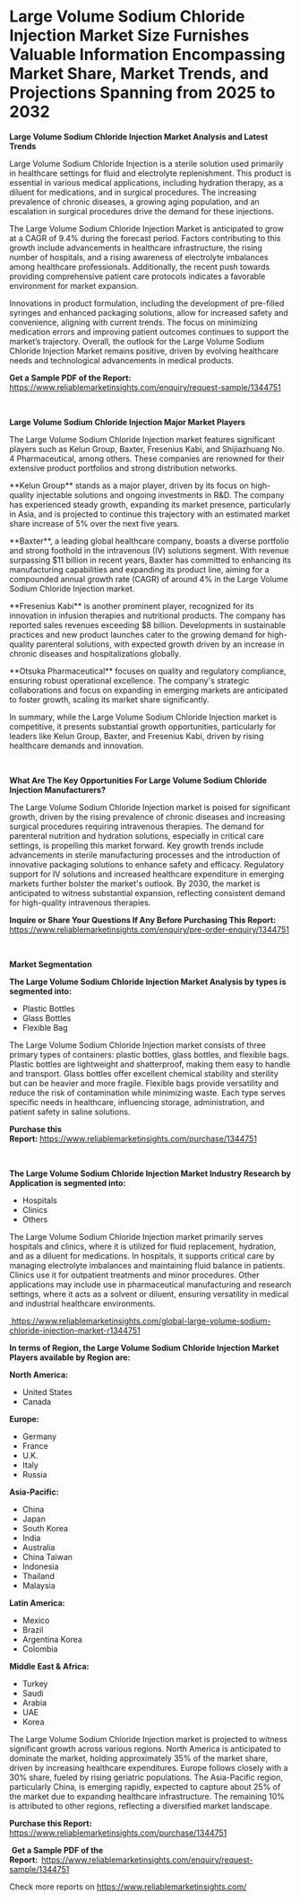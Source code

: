 <p><h1>Large Volume Sodium Chloride Injection Market Size Furnishes Valuable Information Encompassing Market Share, Market Trends, and Projections Spanning from 2025 to 2032</h1></p><p><strong>Large Volume Sodium Chloride Injection Market Analysis and Latest Trends</strong></p>
<p><p>Large Volume Sodium Chloride Injection is a sterile solution used primarily in healthcare settings for fluid and electrolyte replenishment. This product is essential in various medical applications, including hydration therapy, as a diluent for medications, and in surgical procedures. The increasing prevalence of chronic diseases, a growing aging population, and an escalation in surgical procedures drive the demand for these injections.</p><p>The Large Volume Sodium Chloride Injection Market is anticipated to grow at a CAGR of 9.4% during the forecast period. Factors contributing to this growth include advancements in healthcare infrastructure, the rising number of hospitals, and a rising awareness of electrolyte imbalances among healthcare professionals. Additionally, the recent push towards providing comprehensive patient care protocols indicates a favorable environment for market expansion.</p><p>Innovations in product formulation, including the development of pre-filled syringes and enhanced packaging solutions, allow for increased safety and convenience, aligning with current trends. The focus on minimizing medication errors and improving patient outcomes continues to support the market’s trajectory. Overall, the outlook for the Large Volume Sodium Chloride Injection Market remains positive, driven by evolving healthcare needs and technological advancements in medical products.</p></p>
<p><strong>Get a Sample PDF of the Report:&nbsp;</strong> <a href="https://www.reliablemarketinsights.com/enquiry/request-sample/1344751?utm_campaign=3268&utm_medium=2&utm_source=Github&utm_content=ia&utm_term=09032025&utm_id=large-volume-sodium-chloride-injection">https://www.reliablemarketinsights.com/enquiry/request-sample/1344751</a></p>
<p>&nbsp;</p>
<p><strong>Large Volume Sodium Chloride Injection Major Market Players</strong></p>
<p><p>The Large Volume Sodium Chloride Injection market features significant players such as Kelun Group, Baxter, Fresenius Kabi, and Shijiazhuang No. 4 Pharmaceutical, among others. These companies are renowned for their extensive product portfolios and strong distribution networks. </p><p>**Kelun Group** stands as a major player, driven by its focus on high-quality injectable solutions and ongoing investments in R&D. The company has experienced steady growth, expanding its market presence, particularly in Asia, and is projected to continue this trajectory with an estimated market share increase of 5% over the next five years.</p><p>**Baxter**, a leading global healthcare company, boasts a diverse portfolio and strong foothold in the intravenous (IV) solutions segment. With revenue surpassing $11 billion in recent years, Baxter has committed to enhancing its manufacturing capabilities and expanding its product line, aiming for a compounded annual growth rate (CAGR) of around 4% in the Large Volume Sodium Chloride Injection market.</p><p>**Fresenius Kabi** is another prominent player, recognized for its innovation in infusion therapies and nutritional products. The company has reported sales revenues exceeding $8 billion. Developments in sustainable practices and new product launches cater to the growing demand for high-quality parenteral solutions, with expected growth driven by an increase in chronic diseases and hospitalizations globally.</p><p>**Otsuka Pharmaceutical** focuses on quality and regulatory compliance, ensuring robust operational excellence. The company's strategic collaborations and focus on expanding in emerging markets are anticipated to foster growth, scaling its market share significantly.</p><p>In summary, while the Large Volume Sodium Chloride Injection market is competitive, it presents substantial growth opportunities, particularly for leaders like Kelun Group, Baxter, and Fresenius Kabi, driven by rising healthcare demands and innovation.</p></p>
<p>&nbsp;</p>
<p><strong>What Are The Key Opportunities For Large Volume Sodium Chloride Injection Manufacturers?</strong></p>
<p><p>The Large Volume Sodium Chloride Injection market is poised for significant growth, driven by the rising prevalence of chronic diseases and increasing surgical procedures requiring intravenous therapies. The demand for parenteral nutrition and hydration solutions, especially in critical care settings, is propelling this market forward. Key growth trends include advancements in sterile manufacturing processes and the introduction of innovative packaging solutions to enhance safety and efficacy. Regulatory support for IV solutions and increased healthcare expenditure in emerging markets further bolster the market's outlook. By 2030, the market is anticipated to witness substantial expansion, reflecting consistent demand for high-quality intravenous therapies.</p></p>
<p><strong>Inquire or Share Your Questions If Any Before Purchasing This Report:</strong> <a href="https://www.reliablemarketinsights.com/enquiry/pre-order-enquiry/1344751?utm_campaign=3268&utm_medium=2&utm_source=Github&utm_content=ia&utm_term=09032025&utm_id=large-volume-sodium-chloride-injection">https://www.reliablemarketinsights.com/enquiry/pre-order-enquiry/1344751</a></p>
<p>&nbsp;</p>
<p><strong>Market Segmentation</strong></p>
<p><strong>The Large Volume Sodium Chloride Injection Market Analysis by types is segmented into:</strong></p>
<p><ul><li>Plastic Bottles</li><li>Glass Bottles</li><li>Flexible Bag</li></ul></p>
<p><p>The Large Volume Sodium Chloride Injection market consists of three primary types of containers: plastic bottles, glass bottles, and flexible bags. Plastic bottles are lightweight and shatterproof, making them easy to handle and transport. Glass bottles offer excellent chemical stability and sterility but can be heavier and more fragile. Flexible bags provide versatility and reduce the risk of contamination while minimizing waste. Each type serves specific needs in healthcare, influencing storage, administration, and patient safety in saline solutions.</p></p>
<p><strong>Purchase this Report:&nbsp;</strong><a href="https://www.reliablemarketinsights.com/purchase/1344751?utm_campaign=3268&utm_medium=2&utm_source=Github&utm_content=ia&utm_term=09032025&utm_id=large-volume-sodium-chloride-injection">https://www.reliablemarketinsights.com/purchase/1344751</a></p>
<p>&nbsp;</p>
<p><strong>The Large Volume Sodium Chloride Injection Market Industry Research by Application is segmented into:</strong></p>
<p><ul><li>Hospitals</li><li>Clinics</li><li>Others</li></ul></p>
<p><p>The Large Volume Sodium Chloride Injection market primarily serves hospitals and clinics, where it is utilized for fluid replacement, hydration, and as a diluent for medications. In hospitals, it supports critical care by managing electrolyte imbalances and maintaining fluid balance in patients. Clinics use it for outpatient treatments and minor procedures. Other applications may include use in pharmaceutical manufacturing and research settings, where it acts as a solvent or diluent, ensuring versatility in medical and industrial healthcare environments.</p></p>
<p><a href="https://www.reliablemarketinsights.com/global-large-volume-sodium-chloride-injection-market-r1344751?utm_campaign=3268&utm_medium=2&utm_source=Github&utm_content=ia&utm_term=09032025&utm_id=large-volume-sodium-chloride-injection">&nbsp;https://www.reliablemarketinsights.com/global-large-volume-sodium-chloride-injection-market-r1344751</a></p>
<p><strong>In terms of Region, the Large Volume Sodium Chloride Injection Market Players available by Region are:</strong></p>
<p>
    <p> <strong> North America: </strong>
        <ul>
            <li>United States</li>
            <li>Canada</li>
        </ul>
        </p> 
    <p> <strong> Europe: </strong>
        <ul>
            <li>Germany</li>
            <li>France</li>
            <li>U.K.</li>
            <li>Italy</li>
            <li>Russia</li>
        </ul>
        </p> 
    <p> <strong> Asia-Pacific: </strong>
        <ul>
            <li>China</li>
            <li>Japan</li>
            <li>South Korea</li>
            <li>India</li>
            <li>Australia</li>
            <li>China Taiwan</li>
            <li>Indonesia</li>
            <li>Thailand</li>
            <li>Malaysia</li>
        </ul>
        </p> 
    <p> <strong> Latin America: </strong>
        <ul>
            <li>Mexico</li>
            <li>Brazil</li>
            <li>Argentina Korea</li>
            <li>Colombia</li>
        </ul>
        </p> 
    <p> <strong> Middle East & Africa: </strong>
        <ul>
            <li>Turkey</li>
            <li>Saudi</li>
            <li>Arabia</li>
            <li>UAE</li>
            <li>Korea</li>
        </ul>
    </p>
    </p>
<p><p>The Large Volume Sodium Chloride Injection market is projected to witness significant growth across various regions. North America is anticipated to dominate the market, holding approximately 35% of the market share, driven by increasing healthcare expenditures. Europe follows closely with a 30% share, fueled by rising geriatric populations. The Asia-Pacific region, particularly China, is emerging rapidly, expected to capture about 25% of the market due to expanding healthcare infrastructure. The remaining 10% is attributed to other regions, reflecting a diversified market landscape.</p></p>
<p><strong>Purchase this Report: </strong><a href="https://www.reliablemarketinsights.com/purchase/1344751?utm_campaign=3268&utm_medium=2&utm_source=Github&utm_content=ia&utm_term=09032025&utm_id=large-volume-sodium-chloride-injection">https://www.reliablemarketinsights.com/purchase/1344751</a></p>
<p>&nbsp;<strong>Get a Sample PDF of the Report:&nbsp;&nbsp;</strong><a href="https://www.reliablemarketinsights.com/enquiry/request-sample/1344751?utm_campaign=3268&utm_medium=2&utm_source=Github&utm_content=ia&utm_term=09032025&utm_id=large-volume-sodium-chloride-injection">https://www.reliablemarketinsights.com/enquiry/request-sample/1344751</a></p>
<p><strong></strong></p>
<p>Check more reports on <a href="https://www.reliablemarketinsights.com/?utm_campaign=3268&utm_medium=2&utm_source=Github&utm_content=ia&utm_term=09032025&utm_id=large-volume-sodium-chloride-injection">https://www.reliablemarketinsights.com/</a></p>
